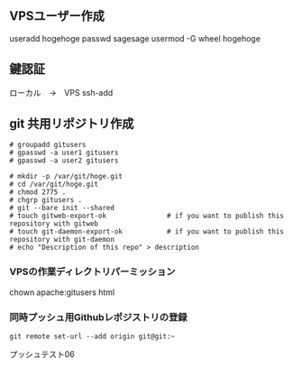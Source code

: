 ## VPSユーザー作成
useradd hogehoge
passwd sagesage
usermod -G wheel hogehoge

## 鍵認証
ローカル　→　VPS
ssh-add


## git 共用リポジトリ作成

```
# groupadd gitusers
# gpasswd -a user1 gitusers
# gpasswd -a user2 gitusers
```

```
# mkdir -p /var/git/hoge.git
# cd /var/git/hoge.git
# chmod 2775 .
# chgrp gitusers .
# git --bare init --shared
# touch gitweb-export-ok               # if you want to publish this repository with gitweb
# touch git-daemon-export-ok           # if you want to publish this repository with git-daemon
# echo "Description of this repo" > description
```

### VPSの作業ディレクトリパーミッション

chown apache:gitusers html

### 同時プッシュ用Githubレポジストリの登録

```
git remote set-url --add origin git@git:~
```
プッシュテスト06
